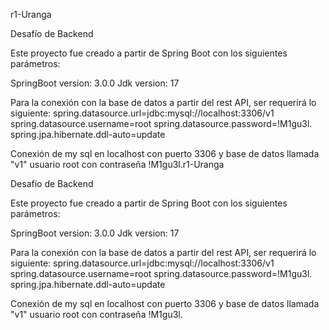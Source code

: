 r1-Uranga

Desafío de Backend

Este proyecto fue creado a partir de Spring Boot con los siguientes parámetros:

SpringBoot version: 3.0.0 Jdk version: 17

Para la conexión con la base de datos a partir del rest API, ser requerirá lo siguiente: spring.datasource.url=jdbc:mysql://localhost:3306/v1 spring.datasource.username=root spring.datasource.password=!M1gu3l. spring.jpa.hibernate.ddl-auto=update

Conexión de my sql en localhost con puerto 3306 y base de datos llamada "v1" usuario root con contraseña !M1gu3l.r1-Uranga

Desafío de Backend

Este proyecto fue creado a partir de Spring Boot con los siguientes parámetros:

SpringBoot version: 3.0.0 Jdk version: 17

Para la conexión con la base de datos a partir del rest API, ser requerirá lo siguiente: spring.datasource.url=jdbc:mysql://localhost:3306/v1 spring.datasource.username=root spring.datasource.password=!M1gu3l. spring.jpa.hibernate.ddl-auto=update

Conexión de my sql en localhost con puerto 3306 y base de datos llamada "v1" usuario root con contraseña !M1gu3l.
